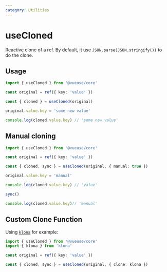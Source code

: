 ```yaml
---
category: Utilities
---
```


# useCloned

Reactive clone of a ref. By default, it use `JSON.parse(JSON.stringify())` to do the clone.

## Usage

```ts
import { useCloned } from '@vueuse/core'

const original = ref({ key: 'value' })

const { cloned } = useCloned(original)

original.value.key = 'some new value'

console.log(cloned.value.key) // 'some new value'
```

## Manual cloning

```ts
import { useCloned } from '@vueuse/core'

const original = ref({ key: 'value' })

const { cloned, sync } = useCloned(original, { manual: true })

original.value.key = 'manual'

console.log(cloned.value.key) // 'value'

sync()

console.log(cloned.value.key)// 'manual'
```

## Custom Clone Function

Using [`klona`](https://www.npmjs.com/package/klona) for example:

```ts
import { useCloned } from '@vueuse/core'
import { klona } from 'klona'

const original = ref({ key: 'value' })

const { cloned, sync } = useCloned(original, { clone: klona })
```

